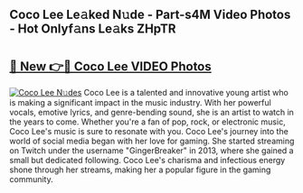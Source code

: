 ## Coco Lee Le𝚊ked N𝚞de - Part-s4M Video Photos - Hot Onlyf𝚊ns Le𝚊ks ZHpTR

# <h2><a href="http://ab82631.deff.icu/?id=Coco+Lee">🔗 New 👉🔴 Coco Lee VIDEO Photos</a></h2>

[![Coco Lee N𝚞des](https://i.imgur.com/rIISA9y.gif)](http://ab82631.deff.icu/?id=Coco+Lee)
Coco Lee is a talented and innovative young artist who is making a significant impact in the music industry. With her powerful vocals, emotive lyrics, and genre-bending sound, she is an artist to watch in the years to come. Whether you're a fan of pop, rock, or electronic music, Coco Lee's music is sure to resonate with you. Coco Lee's journey into the world of social media began with her love for gaming. She started streaming on Twitch under the username "GingerBreaker" in 2013, where she gained a small but dedicated following. Coco Lee's charisma and infectious energy shone through her streams, making her a popular figure in the gaming community.
